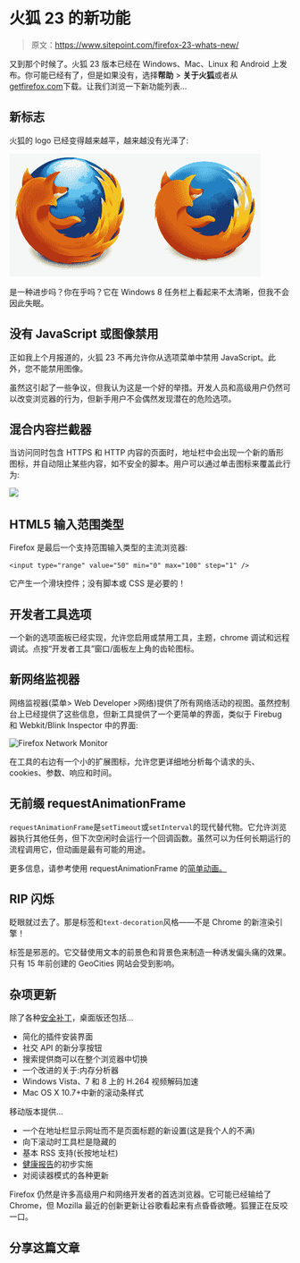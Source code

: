 # 火狐 23 的新功能

> 原文：<https://www.sitepoint.com/firefox-23-whats-new/>

又到那个时候了。火狐 23 版本已经在 Windows、Mac、Linux 和 Android 上发布。你可能已经有了，但是如果没有，选择**帮助** > **关于火狐**或者从[getfirefox.com](http://getfirefox.com/)下载。让我们浏览一下新功能列表…

## 新标志

火狐的 logo 已经变得越来越平，越来越没有光泽了:

![new Firefox logo](img/d3d58289477f389d6c025ec6e2c95bdb.png)

是一种进步吗？你在乎吗？它在 Windows 8 任务栏上看起来不太清晰，但我不会因此失眠。

## 没有 JavaScript 或图像禁用

正如我上个月报道的，火狐 23 不再允许你从选项菜单中禁用 JavaScript。此外，您不能禁用图像。

虽然这引起了一些争议，但我认为这是一个好的举措。开发人员和高级用户仍然可以改变浏览器的行为，但新手用户不会偶然发现潜在的危险选项。

## 混合内容拦截器

当访问同时包含 HTTPS 和 HTTP 内容的页面时，地址栏中会出现一个新的盾形图标，并自动阻止某些内容，如不安全的脚本。用户可以通过单击图标来覆盖此行为:

![](img/e531a226916e83d33b482177f24a7895.png)

## HTML5 输入范围类型

Firefox 是最后一个支持范围输入类型的主流浏览器:

```
<input type="range" value="50" min="0" max="100" step="1" />
```

它产生一个滑块控件；没有脚本或 CSS 是必要的！

## 开发者工具选项

一个新的选项面板已经实现，允许您启用或禁用工具，主题，chrome 调试和远程调试。点按“开发者工具”窗口/面板左上角的齿轮图标。

## 新网络监视器

网络监视器(菜单> Web Developer >网络)提供了所有网络活动的视图。虽然控制台上已经提供了这些信息，但新工具提供了一个更简单的界面，类似于 Firebug 和 Webkit/Blink Inspector 中的界面:

![Firefox Network Monitor](img/9e6620b5f4b8675bd35ff0eb68baa7c1.png)

在工具的右边有一个小的扩展图标，允许您更详细地分析每个请求的头、cookies、参数、响应和时间。

## 无前缀 requestAnimationFrame

`requestAnimationFrame`是`setTimeout`或`setInterval`的现代替代物。它允许浏览器执行其他任务，但下次空闲时会运行一个回调函数。虽然可以为任何长期运行的流程调用它，但动画是最有可能的用途。

更多信息，请参考使用 requestAnimationFrame 的[简单动画。](/simple-animations-using-requestanimationframe/)

## RIP 闪烁

眨眼就过去了。那是标签和`text-decoration`风格——不是 Chrome 的新渲染引擎！

标签是邪恶的。它交替使用文本的前景色和背景色来制造一种诱发偏头痛的效果。只有 15 年前创建的 GeoCities 网站会受到影响。

## 杂项更新

除了各种[安全补丁](https://www.mozilla.org/security/known-vulnerabilities/firefox.html)，桌面版还包括…

*   简化的插件安装界面
*   社交 API 的新分享按钮
*   搜索提供商可以在整个浏览器中切换
*   一个改进的关于:内存分析器
*   Windows Vista、7 和 8 上的 H.264 视频解码加速
*   Mac OS X 10.7+中新的滚动条样式

移动版本提供…

*   一个在地址栏显示网址而不是页面标题的新设置(这是我个人的不满)
*   向下滚动时工具栏是隐藏的
*   基本 RSS 支持(长按地址栏)
*   [健康报告](https://blog.mozilla.org/metrics/fhr-faq/)的初步实施
*   对阅读器模式的各种更新

Firefox 仍然是许多高级用户和网络开发者的首选浏览器。它可能已经输给了 Chrome，但 Mozilla 最近的创新更新让谷歌看起来有点昏昏欲睡。狐狸正在反咬一口。

## 分享这篇文章